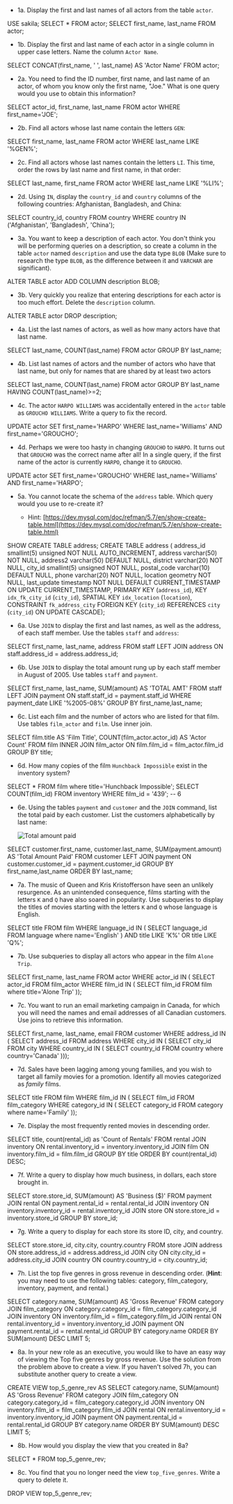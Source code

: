 * 1a. Display the first and last names of all actors from the table `actor`.

USE sakila;
SELECT * FROM actor;
SELECT first_name, last_name FROM actor;


* 1b. Display the first and last name of each actor in a single column in upper case letters. Name the column `Actor Name`.

SELECT CONCAT(first_name, ' ', last_name) AS 'Actor Name' FROM actor;


* 2a. You need to find the ID number, first name, and last name of an actor, of whom you know only the first name, "Joe." What is one query would you use to obtain this information?

SELECT actor_id, first_name, last_name FROM actor WHERE first_name='JOE';


* 2b. Find all actors whose last name contain the letters `GEN`:

SELECT first_name, last_name FROM actor WHERE last_name LIKE '%GEN%';


* 2c. Find all actors whose last names contain the letters `LI`. This time, order the rows by last name and first name, in that order:

SELECT last_name, first_name FROM actor WHERE last_name LIKE '%LI%';


* 2d. Using `IN`, display the `country_id` and `country` columns of the following countries: Afghanistan, Bangladesh, and China:

SELECT country_id, country FROM country WHERE country IN ('Afghanistan', 'Bangladesh', 'China');


* 3a. You want to keep a description of each actor. You don't think you will be performing queries on a description, so create a column in the table `actor` named `description` and use the data type `BLOB` (Make sure to research the type `BLOB`, as the difference between it and `VARCHAR` are significant).

ALTER TABLE actor
ADD COLUMN description BLOB;


* 3b. Very quickly you realize that entering descriptions for each actor is too much effort. Delete the `description` column.

ALTER TABLE actor
DROP description;


* 4a. List the last names of actors, as well as how many actors have that last name.

SELECT last_name, COUNT(last_name) FROM actor GROUP BY last_name;


* 4b. List last names of actors and the number of actors who have that last name, but only for names that are shared by at least two actors

SELECT last_name, COUNT(last_name) 
FROM actor GROUP BY last_name HAVING COUNT(last_name)>=2;


* 4c. The actor `HARPO WILLIAMS` was accidentally entered in the `actor` table as `GROUCHO WILLIAMS`. Write a query to fix the record.

UPDATE actor SET first_name='HARPO' WHERE last_name='Williams' AND first_name='GROUCHO';


* 4d. Perhaps we were too hasty in changing `GROUCHO` to `HARPO`. It turns out that `GROUCHO` was the correct name after all! In a single query, if the first name of the actor is currently `HARPO`, change it to `GROUCHO`.

UPDATE actor SET first_name='GROUCHO' WHERE last_name='Williams' AND first_name='HARPO';


* 5a. You cannot locate the schema of the `address` table. Which query would you use to re-create it?

  * Hint: [https://dev.mysql.com/doc/refman/5.7/en/show-create-table.html](https://dev.mysql.com/doc/refman/5.7/en/show-create-table.html)

SHOW CREATE TABLE address;
CREATE TABLE address (
address_id smallint(5) unsigned NOT NULL AUTO_INCREMENT,
address varchar(50) NOT NULL,
address2 varchar(50) DEFAULT NULL,
district varchar(20) NOT NULL,
city_id smallint(5) unsigned NOT NULL,
postal_code varchar(10) DEFAULT NULL,
phone varchar(20) NOT NULL,
location geometry NOT NULL,
last_update timestamp NOT NULL DEFAULT CURRENT_TIMESTAMP ON UPDATE CURRENT_TIMESTAMP,
PRIMARY KEY (`address_id`),
KEY `idx_fk_city_id` (`city_id`),
SPATIAL KEY `idx_location` (`location`),
CONSTRAINT `fk_address_city`
FOREIGN KEY (`city_id`)
REFERENCES `city` (`city_id`) 
ON UPDATE CASCADE);


* 6a. Use `JOIN` to display the first and last names, as well as the address, of each staff member. Use the tables `staff` and `address`:

SELECT first_name, last_name, address 
FROM staff LEFT JOIN address ON staff.address_id = address.address_id;


* 6b. Use `JOIN` to display the total amount rung up by each staff member in August of 2005. Use tables `staff` and `payment`.

SELECT first_name, last_name, SUM(amount) AS 'TOTAL AMT'
FROM staff LEFT JOIN payment ON staff.staff_id = payment.staff_id 
WHERE payment_date LIKE '%2005-08%'
GROUP BY first_name,last_name;


* 6c. List each film and the number of actors who are listed for that film. Use tables `film_actor` and `film`. Use inner join.

SELECT film.title AS 'Film Title', COUNT(film_actor.actor_id) AS 'Actor Count'
FROM film INNER JOIN film_actor ON film.film_id = film_actor.film_id
GROUP BY title;


* 6d. How many copies of the film `Hunchback Impossible` exist in the inventory system?

SELECT * FROM film where title='Hunchback Impossible';
SELECT COUNT(film_id) FROM inventory WHERE film_id = '439';
-- 6


* 6e. Using the tables `payment` and `customer` and the `JOIN` command, list the total paid by each customer. List the customers alphabetically by last name:

  ![Total amount paid](Images/total_payment.png)

SELECT customer.first_name, customer.last_name, SUM(payment.amount) AS 'Total Amount Paid'
FROM customer LEFT JOIN payment ON customer.customer_id = payment.customer_id 
GROUP BY first_name,last_name
ORDER BY last_name;


* 7a. The music of Queen and Kris Kristofferson have seen an unlikely resurgence. As an unintended consequence, films starting with the letters `K` and `Q` have also soared in popularity. Use subqueries to display the titles of movies starting with the letters `K` and `Q` whose language is English.

SELECT title 
FROM film
WHERE language_id IN
(
SELECT language_id
FROM language
where name='English'
)
AND title LIKE 'K%' OR title LIKE 'Q%';


* 7b. Use subqueries to display all actors who appear in the film `Alone Trip`.

SELECT first_name, last_name 
FROM actor
WHERE actor_id IN
(
SELECT actor_id 
FROM film_actor
WHERE film_id IN
(
SELECT film_id
FROM film
where title='Alone Trip'
));


* 7c. You want to run an email marketing campaign in Canada, for which you will need the names and email addresses of all Canadian customers. Use joins to retrieve this information.

SELECT first_name, last_name, email
FROM customer
WHERE address_id IN
(
SELECT address_id 
FROM address
WHERE city_id IN
(
SELECT city_id 
FROM city
WHERE country_id IN
(
SELECT country_id
FROM country
where country='Canada'
)));


* 7d. Sales have been lagging among young families, and you wish to target all family movies for a promotion. Identify all movies categorized as _family_ films.

SELECT title
FROM film
WHERE film_id IN
(
SELECT film_id 
FROM film_category
WHERE category_id IN
(
SELECT category_id
FROM category
where name='Family'
));


* 7e. Display the most frequently rented movies in descending order.

SELECT title, count(rental_id) as 'Count of Rentals'
FROM rental JOIN inventory ON rental.inventory_id = inventory.inventory_id
JOIN film ON inventory.film_id = film.film_id
GROUP BY title
ORDER BY count(rental_id) DESC;


* 7f. Write a query to display how much business, in dollars, each store brought in.

SELECT store.store_id, SUM(amount) AS 'Business ($)'
FROM payment JOIN rental ON payment.rental_id = rental.rental_id
JOIN inventory ON inventory.inventory_id = rental.inventory_id
JOIN store ON store.store_id = inventory.store_id
GROUP BY store_id;


* 7g. Write a query to display for each store its store ID, city, and country.

SELECT store.store_id, city.city, country.country
FROM store JOIN address ON store.address_id = address.address_id
JOIN city ON city.city_id = address.city_id
JOIN country ON country.country_id = city.country_id;


* 7h. List the top five genres in gross revenue in descending order. (**Hint**: you may need to use the following tables: category, film_category, inventory, payment, and rental.)

SELECT category.name, SUM(amount) AS 'Gross Revenue'
FROM category JOIN film_category ON category.category_id = film_category.category_id
JOIN inventory ON inventory.film_id = film_category.film_id
JOIN rental ON rental.inventory_id = inventory.inventory_id
JOIN payment ON payment.rental_id = rental.rental_id
GROUP BY category.name
ORDER BY SUM(amount) DESC
LIMIT 5;


* 8a. In your new role as an executive, you would like to have an easy way of viewing the Top five genres by gross revenue. Use the solution from the problem above to create a view. If you haven't solved 7h, you can substitute another query to create a view.

CREATE VIEW top_5_genre_rev AS
SELECT category.name, SUM(amount) AS 'Gross Revenue'
FROM category JOIN film_category ON category.category_id = film_category.category_id
JOIN inventory ON inventory.film_id = film_category.film_id
JOIN rental ON rental.inventory_id = inventory.inventory_id
JOIN payment ON payment.rental_id = rental.rental_id
GROUP BY category.name
ORDER BY SUM(amount) DESC
LIMIT 5;


* 8b. How would you display the view that you created in 8a?

SELECT * FROM top_5_genre_rev;


* 8c. You find that you no longer need the view `top_five_genres`. Write a query to delete it.

DROP VIEW top_5_genre_rev;


